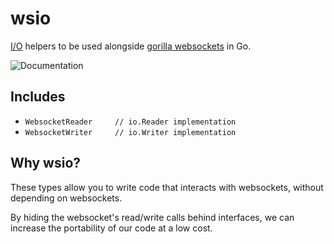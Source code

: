 # wsio

[I/O](https://golang.org/pkg/io/) helpers to be used alongside [gorilla websockets](https://www.github.com/gorilla/websocket) in Go.

![Documentation](https://img.shields.io/badge/godoc-reference-5272B4.svg?style=flat-square)

## Includes

* `WebsocketReader     // io.Reader implementation` 
* `WebsocketWriter     // io.Writer implementation`

## Why wsio?

These types allow you to write code that interacts with websockets, without depending on websockets.

By hiding the websocket's read/write calls behind interfaces, we can increase the portability of our code at a low cost.

<!--
## Before

## Af
-->
